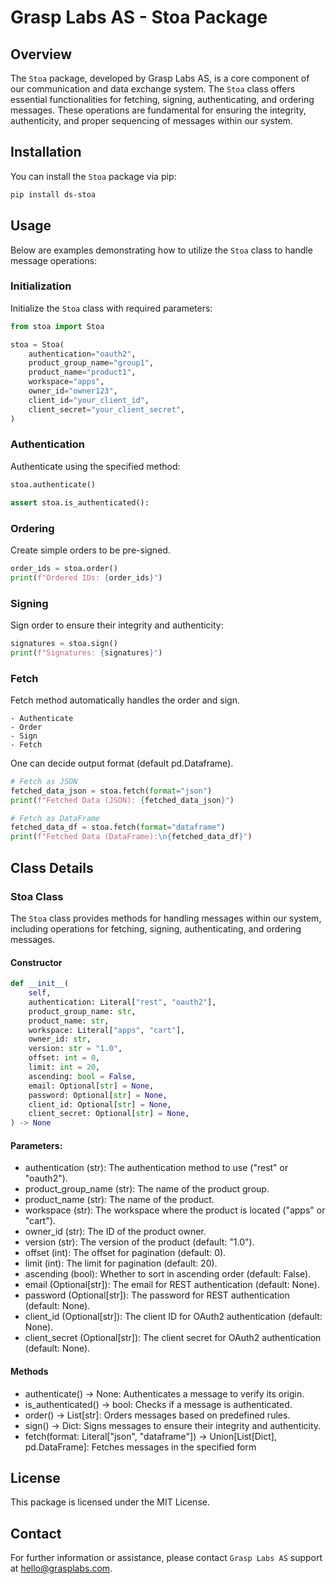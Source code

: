 # Grasp Labs AS - Stoa Package

## Overview

The `Stoa` package, developed by Grasp Labs AS, is a core component of our communication and data exchange system. The `Stoa` class offers essential functionalities for fetching, signing, authenticating, and ordering messages. These operations are fundamental for ensuring the integrity, authenticity, and proper sequencing of messages within our system.

## Installation

You can install the `Stoa` package via pip:

```bash
pip install ds-stoa
```

## Usage

Below are examples demonstrating how to utilize the `Stoa` class to handle message operations:

### Initialization

Initialize the `Stoa` class with required parameters:


```python
from stoa import Stoa

stoa = Stoa(
    authentication="oauth2",
    product_group_name="group1",
    product_name="product1",
    workspace="apps",
    owner_id="owner123",
    client_id="your_client_id",
    client_secret="your_client_secret",
)
```

### Authentication

Authenticate using the specified method:

```python
stoa.authenticate()

assert stoa.is_authenticated():
```

### Ordering

Create simple orders to be pre-signed.

```python
order_ids = stoa.order()
print(f"Ordered IDs: {order_ids}")
```


### Signing

Sign order to ensure their integrity and authenticity:

```python
signatures = stoa.sign()
print(f"Signatures: {signatures}")
```

### Fetch

Fetch method automatically handles the order and sign.

    - Authenticate
    - Order
    - Sign
    - Fetch

One can decide output format (default pd.Dataframe).
```python
# Fetch as JSON
fetched_data_json = stoa.fetch(format="json")
print(f"Fetched Data (JSON): {fetched_data_json}")

# Fetch as DataFrame
fetched_data_df = stoa.fetch(format="dataframe")
print(f"Fetched Data (DataFrame):\n{fetched_data_df}")
```


## Class Details

### Stoa Class

The `Stoa` class provides methods for handling messages within our system, including operations for fetching, signing, authenticating, and ordering messages.

#### Constructor

```python
def __init__(
    self,
    authentication: Literal["rest", "oauth2"],
    product_group_name: str,
    product_name: str,
    workspace: Literal["apps", "cart"],
    owner_id: str,
    version: str = "1.0",
    offset: int = 0,
    limit: int = 20,
    ascending: bool = False,
    email: Optional[str] = None,
    password: Optional[str] = None,
    client_id: Optional[str] = None,
    client_secret: Optional[str] = None,
) -> None
```

#### Parameters:

* authentication (str): The authentication method to use ("rest" or "oauth2").
* product_group_name (str): The name of the product group.
* product_name (str): The name of the product.
* workspace (str): The workspace where the product is located ("apps" or "cart").
* owner_id (str): The ID of the product owner.
* version (str): The version of the product (default: "1.0").
* offset (int): The offset for pagination (default: 0).
* limit (int): The limit for pagination (default: 20).
* ascending (bool): Whether to sort in ascending order (default: False).
* email (Optional[str]): The email for REST authentication (default: None).
* password (Optional[str]): The password for REST authentication (default: None).
* client_id (Optional[str]): The client ID for OAuth2 authentication (default: None).
* client_secret (Optional[str]): The client secret for OAuth2 authentication (default: None).

#### Methods

* authenticate() -> None: Authenticates a message to verify its origin.
* is_authenticated() -> bool: Checks if a message is authenticated.
* order() -> List[str]: Orders messages based on predefined rules.
* sign() -> Dict: Signs messages to ensure their integrity and authenticity.
* fetch(format: Literal["json", "dataframe"]) -> Union[List[Dict], pd.DataFrame]: Fetches messages in the specified form


## License

This package is licensed under the MIT License.


## Contact
For further information or assistance, please contact `Grasp Labs AS` support at hello@grasplabs.com.
